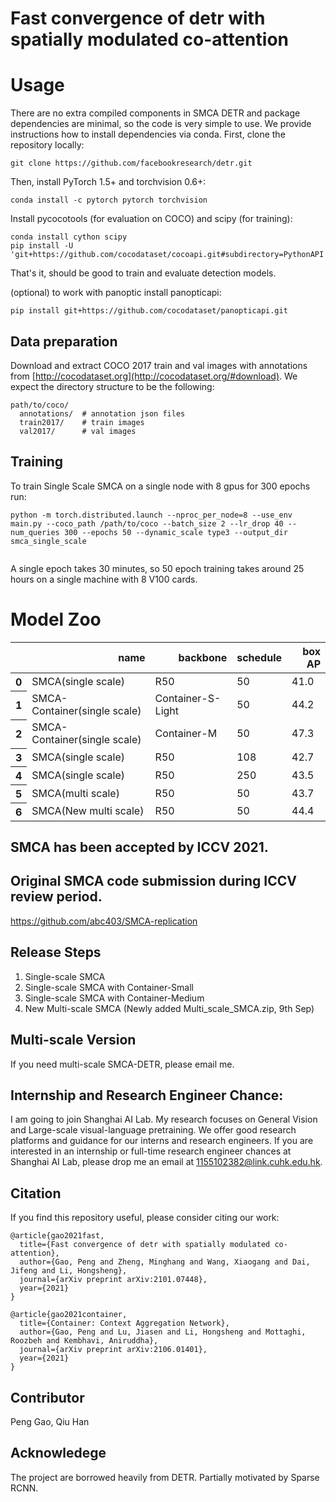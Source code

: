 # Fast convergence of detr with spatially modulated co-attention


# Usage
There are no extra compiled components in SMCA DETR and package dependencies are minimal,
so the code is very simple to use. We provide instructions how to install dependencies via conda.
First, clone the repository locally:
```
git clone https://github.com/facebookresearch/detr.git
```
Then, install PyTorch 1.5+ and torchvision 0.6+:
```
conda install -c pytorch pytorch torchvision
```
Install pycocotools (for evaluation on COCO) and scipy (for training):
```
conda install cython scipy
pip install -U 'git+https://github.com/cocodataset/cocoapi.git#subdirectory=PythonAPI'
```
That's it, should be good to train and evaluate detection models.

(optional) to work with panoptic install panopticapi:
```
pip install git+https://github.com/cocodataset/panopticapi.git
```

## Data preparation

Download and extract COCO 2017 train and val images with annotations from
[http://cocodataset.org](http://cocodataset.org/#download).
We expect the directory structure to be the following:
```
path/to/coco/
  annotations/  # annotation json files
  train2017/    # train images
  val2017/      # val images
```

## Training
To train Single Scale SMCA on a single node with 8 gpus for 300 epochs run:
```
python -m torch.distributed.launch --nproc_per_node=8 --use_env main.py --coco_path /path/to/coco --batch_size 2 --lr_drop 40 --num_queries 300 --epochs 50 --dynamic_scale type3 --output_dir smca_single_scale


```
A single epoch takes 30 minutes, so 50 epoch training
takes around 25 hours on a single machine with 8 V100 cards.




# Model Zoo
<table>
  <thead>
    <tr style="text-align: right;">
      <th></th>
      <th>name</th>
      <th>backbone</th>
      <th>schedule</th>
      <th>box AP</th>
    </tr>
  </thead>
  <tbody>
    <tr>
      <th>0</th>
      <td>SMCA(single scale)</td>
      <td>R50</td>
      <td>50</td>
      <td>41.0</td>
    </tr>
    <tr>
      <th>1</th>
      <td>SMCA-Container(single scale)</td>
      <td>Container-S-Light</td>
      <td>50</td>
      <td>44.2</td>
    </tr>
     <tr>
      <th>2</th>
      <td>SMCA-Container(single scale)</td>
      <td>Container-M</td>
      <td>50</td>
      <td> 47.3 </td>
    </tr>
    <tr>
      <th>3</th>
      <td>SMCA(single scale)</td>
      <td>R50</td>
      <td>108</td>
      <td>42.7</td>
    </tr>
    <tr>
      <th>4</th>
      <td>SMCA(single scale)</td>
      <td>R50</td>
      <td>250</td>
      <td>43.5</td>
    </tr>
    <tr>
      <th>5</th>
      <td>SMCA(multi scale)</td>
      <td>R50</td>
      <td>50</td>
      <td>43.7</td>
    </tr>
    <tr>
      <th>6</th>
      <td>SMCA(New multi scale)</td>
      <td>R50</td>
      <td>50</td>
      <td>44.4</td>
    </tr>
  </tbody>
</table>

## SMCA has been accepted by ICCV 2021. 

## Original SMCA code submission during ICCV review period. 
https://github.com/abc403/SMCA-replication


## Release Steps
1. Single-scale SMCA 
2. Single-scale SMCA with Container-Small
3. Single-scale SMCA with Container-Medium
4. New Multi-scale SMCA    (Newly added Multi_scale_SMCA.zip, 9th Sep)


## Multi-scale Version
If you need multi-scale SMCA-DETR, please email me. 

## Internship and Research Engineer Chance:

I am going to join Shanghai AI Lab. My research focuses on General Vision and Large-scale visual-language pretraining. We offer good research platforms and guidance for our interns and research engineers. If you are interested in an internship or full-time research engineer chances at Shanghai AI Lab, please drop me an email at 1155102382@link.cuhk.edu.hk.


## Citation
If you find this repository useful, please consider citing our work:
```
@article{gao2021fast,
  title={Fast convergence of detr with spatially modulated co-attention},
  author={Gao, Peng and Zheng, Minghang and Wang, Xiaogang and Dai, Jifeng and Li, Hongsheng},
  journal={arXiv preprint arXiv:2101.07448},
  year={2021}
}
```
```
@article{gao2021container,
  title={Container: Context Aggregation Network},
  author={Gao, Peng and Lu, Jiasen and Li, Hongsheng and Mottaghi, Roozbeh and Kembhavi, Aniruddha},
  journal={arXiv preprint arXiv:2106.01401},
  year={2021}
}
```

## Contributor
Peng Gao, Qiu Han

## Acknowledege
The project are borrowed heavily from DETR. Partially motivated by Sparse RCNN.
